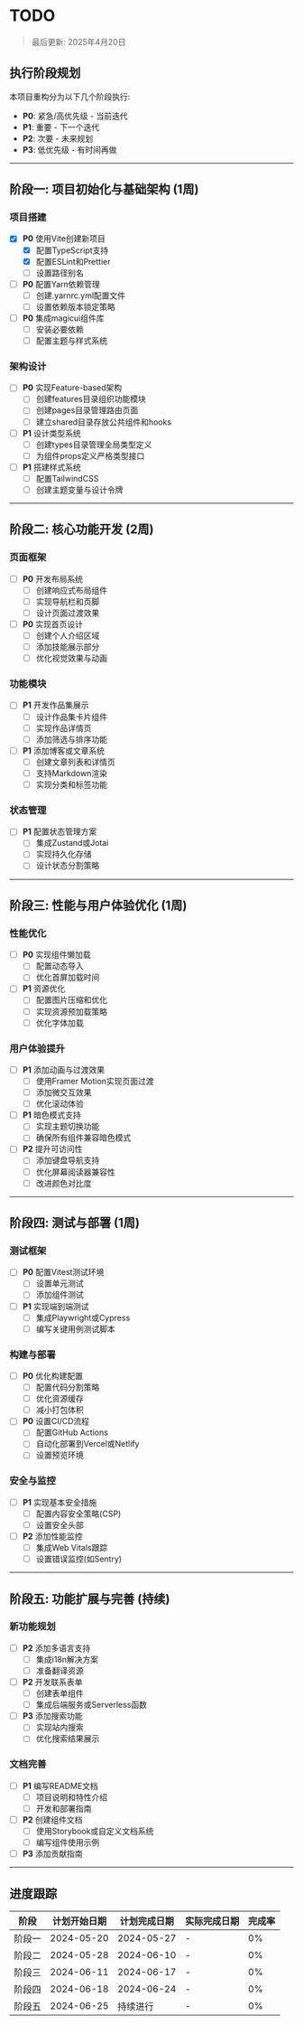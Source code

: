 # TODO

> 最后更新: 2025年4月20日

## 执行阶段规划

本项目重构分为以下几个阶段执行:

- **P0**: 紧急/高优先级 - 当前迭代
- **P1**: 重要 - 下一个迭代
- **P2**: 次要 - 未来规划
- **P3**: 低优先级 - 有时间再做

---

## 阶段一: 项目初始化与基础架构 (1周)

### 项目搭建

- [X] **P0** 使用Vite创建新项目
  - [X] 配置TypeScript支持
  - [X] 配置ESLint和Prettier
  - [ ] 设置路径别名
- [ ] **P0** 配置Yarn依赖管理
  - [ ] 创建.yarnrc.yml配置文件
  - [ ] 设置依赖版本锁定策略
- [ ] **P0** 集成magicui组件库
  - [ ] 安装必要依赖
  - [ ] 配置主题与样式系统

### 架构设计

- [ ] **P0** 实现Feature-based架构
  - [ ] 创建features目录组织功能模块
  - [ ] 创建pages目录管理路由页面
  - [ ] 建立shared目录存放公共组件和hooks
- [ ] **P1** 设计类型系统
  - [ ] 创建types目录管理全局类型定义
  - [ ] 为组件props定义严格类型接口
- [ ] **P1** 搭建样式系统
  - [ ] 配置TailwindCSS
  - [ ] 创建主题变量与设计令牌

---

## 阶段二: 核心功能开发 (2周)

### 页面框架

- [ ] **P0** 开发布局系统
  - [ ] 创建响应式布局组件
  - [ ] 实现导航栏和页脚
  - [ ] 设计页面过渡效果
- [ ] **P0** 实现首页设计
  - [ ] 创建个人介绍区域
  - [ ] 添加技能展示部分
  - [ ] 优化视觉效果与动画

### 功能模块

- [ ] **P1** 开发作品集展示
  - [ ] 设计作品集卡片组件
  - [ ] 实现作品详情页
  - [ ] 添加筛选与排序功能
- [ ] **P1** 添加博客或文章系统
  - [ ] 创建文章列表和详情页
  - [ ] 支持Markdown渲染
  - [ ] 实现分类和标签功能

### 状态管理

- [ ] **P1** 配置状态管理方案
  - [ ] 集成Zustand或Jotai
  - [ ] 实现持久化存储
  - [ ] 设计状态分割策略

---

## 阶段三: 性能与用户体验优化 (1周)

### 性能优化

- [ ] **P0** 实现组件懒加载
  - [ ] 配置动态导入
  - [ ] 优化首屏加载时间
- [ ] **P1** 资源优化
  - [ ] 配置图片压缩和优化
  - [ ] 实现资源预加载策略
  - [ ] 优化字体加载

### 用户体验提升

- [ ] **P1** 添加动画与过渡效果
  - [ ] 使用Framer Motion实现页面过渡
  - [ ] 添加微交互效果
  - [ ] 优化滚动体验
- [ ] **P1** 暗色模式支持
  - [ ] 实现主题切换功能
  - [ ] 确保所有组件兼容暗色模式
- [ ] **P2** 提升可访问性
  - [ ] 添加键盘导航支持
  - [ ] 优化屏幕阅读器兼容性
  - [ ] 改进颜色对比度

---

## 阶段四: 测试与部署 (1周)

### 测试框架

- [ ] **P0** 配置Vitest测试环境
  - [ ] 设置单元测试
  - [ ] 添加组件测试
- [ ] **P1** 实现端到端测试
  - [ ] 集成Playwright或Cypress
  - [ ] 编写关键用例测试脚本

### 构建与部署

- [ ] **P0** 优化构建配置
  - [ ] 配置代码分割策略
  - [ ] 优化资源缓存
  - [ ] 减小打包体积
- [ ] **P0** 设置CI/CD流程
  - [ ] 配置GitHub Actions
  - [ ] 自动化部署到Vercel或Netlify
  - [ ] 设置预览环境

### 安全与监控

- [ ] **P1** 实现基本安全措施
  - [ ] 配置内容安全策略(CSP)
  - [ ] 设置安全头部
- [ ] **P2** 添加性能监控
  - [ ] 集成Web Vitals跟踪
  - [ ] 设置错误监控(如Sentry)

---

## 阶段五: 功能扩展与完善 (持续)

### 新功能规划

- [ ] **P2** 添加多语言支持
  - [ ] 集成i18n解决方案
  - [ ] 准备翻译资源
- [ ] **P2** 开发联系表单
  - [ ] 创建表单组件
  - [ ] 集成后端服务或Serverless函数
- [ ] **P3** 添加搜索功能
  - [ ] 实现站内搜索
  - [ ] 优化搜索结果展示

### 文档完善

- [ ] **P1** 编写README文档
  - [ ] 项目说明和特性介绍
  - [ ] 开发和部署指南
- [ ] **P2** 创建组件文档
  - [ ] 使用Storybook或自定义文档系统
  - [ ] 编写组件使用示例
- [ ] **P3** 添加贡献指南

---

## 进度跟踪

| 阶段   | 计划开始日期 | 计划完成日期 | 实际完成日期 | 完成率 |
| ------ | ------------ | ------------ | ------------ | ------ |
| 阶段一 | 2024-05-20   | 2024-05-27   | -            | 0%     |
| 阶段二 | 2024-05-28   | 2024-06-10   | -            | 0%     |
| 阶段三 | 2024-06-11   | 2024-06-17   | -            | 0%     |
| 阶段四 | 2024-06-18   | 2024-06-24   | -            | 0%     |
| 阶段五 | 2024-06-25   | 持续进行     | -            | 0%     |
